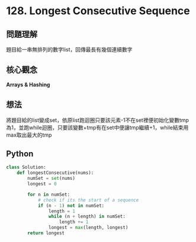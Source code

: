 # 128. Longest Consecutive Sequence

## 問題理解
題目給一串無排列的數字list，回傳最長有幾個連續數字

## 核心觀念
**Arrays & Hashing**

## 想法
將題目給的list變成set，依原list跑迴圈只要該元素-1不在set裡便初始化變數tmp為1，並跑while迴圈，只要該變數+tmp有在set中便讓tmp繼續+1，while結束用max取出最大的tmp
## Python

```python
class Solution:
    def longestConsecutive(nums):
        numSet = set(nums)
        longest = 0

        for n in numSet:
            # check if its the start of a sequence
            if (n - 1) not in numSet:
                length = 1
                while (n + length) in numSet:
                    length += 1
                longest = max(length, longest)
        return longest
```